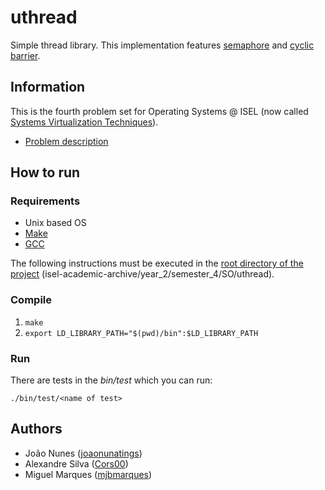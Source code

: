 # uthread

Simple thread library. This implementation features [semaphore](https://en.wikipedia.org/wiki/Semaphore_(programming)) and [cyclic barrier](https://docs.oracle.com/javase/7/docs/api/java/util/concurrent/CyclicBarrier.html).

## Information
This is the fourth problem set for Operating Systems @ ISEL (now called [Systems Virtualization Techniques](https://www.isel.pt/en/leic/systems-virtualization-techniques)).

- [Problem description](docs/problem-description.pdf)

## How to run

### Requirements
- Unix based OS
- [Make](https://www.gnu.org/software/make/)
- [GCC](https://gcc.gnu.org/)

The following instructions must be executed in the [root directory of the project](./) (isel-academic-archive/year_2/semester_4/SO/uthread).

### Compile
1. `make`
2. `export LD_LIBRARY_PATH="$(pwd)/bin":$LD_LIBRARY_PATH`

### Run
There are tests in the _bin/test_ which you can run:

`./bin/test/<name of test>`

## Authors
- João Nunes ([joaonunatings](https://github.com/joaonunatings))
- Alexandre Silva ([Cors00](https://github.com/Cors00))
- Miguel Marques ([mjbmarques](https://github.com/mjbmarques))